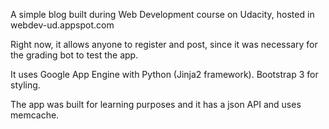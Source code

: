A simple blog built during Web Development course on Udacity, hosted in webdev-ud.appspot.com

Right now, it allows anyone to register and post, since it was necessary for the grading bot to test the app.

It uses Google App Engine with Python (Jinja2 framework). Bootstrap 3 for styling. 

The app was built for learning purposes and it has a json API and uses memcache.
